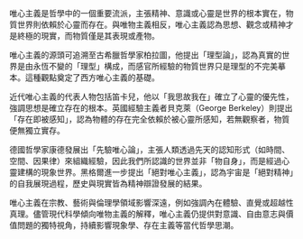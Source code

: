 唯心主義是哲學中的一個重要流派，主張精神、意識或心靈是世界的根本實在，物質世界則依賴於心靈而存在。與唯物主義相反，唯心主義認為思想、觀念或精神才是終極的現實，而物質僅是其表現或產物。

唯心主義的源頭可追溯至古希臘哲學家柏拉圖，他提出「理型論」，認為真實的世界是由永恆不變的「理型」構成，而感官所經驗的物質世界只是理型的不完美摹本。這種觀點奠定了西方唯心主義的基礎。

近代唯心主義的代表人物包括笛卡兒，他以「我思故我在」確立了心靈的優先性，強調思想是確立存在的根本。英國經驗主義者貝克萊（George Berkeley）則提出「存在即被感知」，認為物體的存在完全依賴於被心靈所感知，若無觀察者，物質便無獨立實存。

德國哲學家康德發展出「先驗唯心論」，主張人類透過先天的認知形式（如時間、空間、因果律）來組織經驗，因此我們所認識的世界並非「物自身」，而是經過心靈建構的現象世界。黑格爾進一步提出「絕對唯心主義」，認為宇宙是「絕對精神」的自我展現過程，歷史與現實皆為精神辯證發展的結果。

唯心主義在宗教、藝術與倫理學領域影響深遠，例如強調內在體驗、直覺或超越性真理。儘管現代科學傾向唯物主義的解釋，唯心主義仍提供對意識、自由意志與價值問題的獨特視角，持續影響現象學、存在主義等當代哲學思潮。

